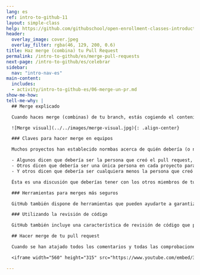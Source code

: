 ```yaml
---
lang: es
ref: intro-to-github-11
layout: simple-class
help: https://github.com/githubschool/open-enrollment-classes-introduction-to-github/issues/new?title=I%20need%20help&body=Describe%20what%20you%20need%20help%20with%20here.&labels=Help%20Wanted
header:
  overlay_image: cover.jpeg
  overlay_filter: rgba(46, 129, 200, 0.6)
title: Haz merge (combina) tu Pull Request
permalink: /intro-to-github/es/merge-pull-requests
next-page: /intro-to-github/es/celebrar
sidebar:
  nav: "intro-nav-es"
main-content:
  includes:
  - activity/intro-to-github-es/06-merge-un-pr.md
show-me-how:
tell-me-why: |
  ## Merge explicado

  Cuando haces merge (combinas) de tu branch, estás cogiendo el contenido e historia de la rama que creaste y añadiéndolo al contenido e historia del branch `master` o rama principal.

  ![Merge visual](../../images/merge-visual.jpg){: .align-center}

  ### Claves para hacer merge en equipos

  Muchos proyectos han establecido normbas acerca de quién debería (o no debería) hacer merge de un pull request:

  - Algunos dicen que debería ser la persona que creó el pull request, porque serán quienes tengan que lidiar con cualquier problema que surga del merge.
  - Otros dicen que debería ser una única persona en cada proyecto para garantizar la consistencia.
  - Y otros dicen que debería ser cualquiera menos la persona que creó el pull request.

  Ésta es una discusión que deberías tener con los otros miembros de tu equipo.

  ### Herramientas para merges más seguros

  GitHub también dispone de herramientas que pueden ayudarte a garantizar que el código que combinas es seguro. Por ejemplo, este repositorio utiliza integración continua para validar la sintaxis en tu archivo y utliliza branches protegidos para evitar que hagas merge del branch si tu archivo contiene errores. ¡Emplearemos más tiempo en ver estas características en otra clase!

  ### Utilizando la revisión de código

  GitHub también incluye una característica de revisión de código que permite a otros indicar que han revisado el código y que o bien lo aprueban (**Approve**) o que solicitan cambios (**Request changes**).

  ## Hacer merge de tu pull request

  Cuando se han atajado todos los comentarios y todas las comprobaciones son correctas, estás listo para hacer merge de tu pull request. Este video te mostrará lo fácil que es:

  <iframe width="560" height="315" src="https://www.youtube.com/embed/3MUmLHHxSqE" frameborder="0" allowfullscreen></iframe>

---
```

